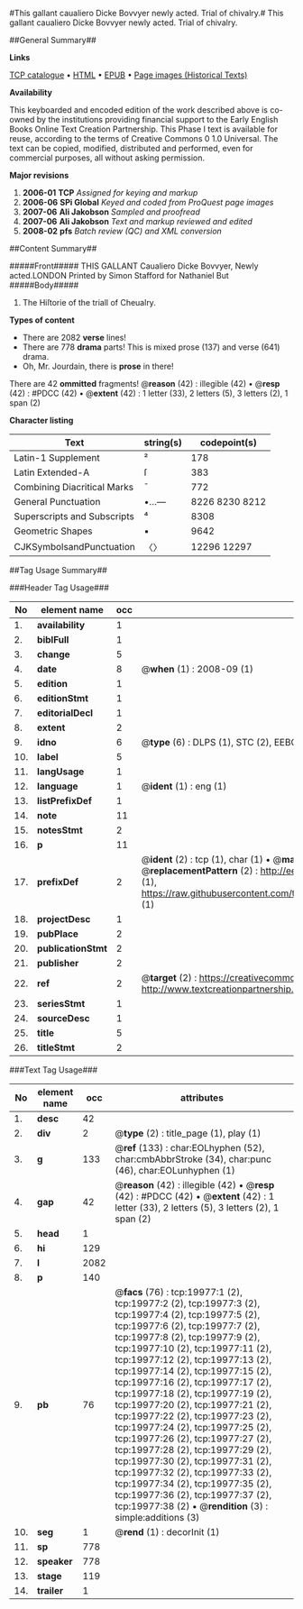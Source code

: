 #This gallant caualiero Dicke Bovvyer newly acted. Trial of chivalry.#
This gallant caualiero Dicke Bovvyer newly acted.
Trial of chivalry.

##General Summary##

**Links**

[TCP catalogue](http://www.ota.ox.ac.uk/tcp/)  • 
[HTML](http://tei.it.ox.ac.uk/tcp/Texts-HTML/free/A03/A03404.html)  • 
[EPUB](http://tei.it.ox.ac.uk/tcp/Texts-EPUB/free/A03/A03404.epub) • 
[Page images (Historical Texts)](https://data.historicaltexts.jisc.ac.uk/view?pubId=eebo-99854551e&pageId=eebo-99854551e-19977-1)

**Availability**

This keyboarded and encoded edition of the
	       work described above is co-owned by the institutions
	       providing financial support to the Early English Books
	       Online Text Creation Partnership. This Phase I text is
	       available for reuse, according to the terms of Creative
	       Commons 0 1.0 Universal. The text can be copied,
	       modified, distributed and performed, even for
	       commercial purposes, all without asking permission.

**Major revisions**

1. __2006-01__ __TCP__ *Assigned for keying and markup*
1. __2006-06__ __SPi Global__ *Keyed and coded from ProQuest page images*
1. __2007-06__ __Ali Jakobson__ *Sampled and proofread*
1. __2007-06__ __Ali Jakobson__ *Text and markup reviewed and edited*
1. __2008-02__ __pfs__ *Batch review (QC) and XML conversion*

##Content Summary##

#####Front#####
THIS GALLANT Caualiero Dicke Bovvyer, Newly acted.LONDON Printed by Simon Stafford for Nathaniel But
#####Body#####

1. The Hiſtorie of the triall of Cheualry.

**Types of content**

  * There are 2082 **verse** lines!
  * There are 778 **drama** parts! This is mixed prose (137) and verse (641) drama.
  * Oh, Mr. Jourdain, there is **prose** in there!

There are 42 **ommitted** fragments! 
 @__reason__ (42) : illegible (42)  •  @__resp__ (42) : #PDCC (42)  •  @__extent__ (42) : 1 letter (33), 2 letters (5), 3 letters (2), 1 span (2)

**Character listing**


|Text|string(s)|codepoint(s)|
|---|---|---|
|Latin-1 Supplement|²|178|
|Latin Extended-A|ſ|383|
|Combining             Diacritical Marks|̄|772|
|General Punctuation|•…—|8226 8230 8212|
|Superscripts             and Subscripts|⁴|8308|
|Geometric Shapes|▪|9642|
|CJKSymbolsandPunctuation|〈〉|12296 12297|

##Tag Usage Summary##

###Header Tag Usage###

|No|element name|occ|attributes|
|---|---|---|---|
|1.|__availability__|1||
|2.|__biblFull__|1||
|3.|__change__|5||
|4.|__date__|8| @__when__ (1) : 2008-09 (1)|
|5.|__edition__|1||
|6.|__editionStmt__|1||
|7.|__editorialDecl__|1||
|8.|__extent__|2||
|9.|__idno__|6| @__type__ (6) : DLPS (1), STC (2), EEBO-CITATION (1), PROQUEST (1), VID (1)|
|10.|__label__|5||
|11.|__langUsage__|1||
|12.|__language__|1| @__ident__ (1) : eng (1)|
|13.|__listPrefixDef__|1||
|14.|__note__|11||
|15.|__notesStmt__|2||
|16.|__p__|11||
|17.|__prefixDef__|2| @__ident__ (2) : tcp (1), char (1)  •  @__matchPattern__ (2) : ([0-9\-]+):([0-9IVX]+) (1), (.+) (1)  •  @__replacementPattern__ (2) : http://eebo.chadwyck.com/downloadtiff?vid=$1&page=$2 (1), https://raw.githubusercontent.com/textcreationpartnership/Texts/master/tcpchars.xml#$1 (1)|
|18.|__projectDesc__|1||
|19.|__pubPlace__|2||
|20.|__publicationStmt__|2||
|21.|__publisher__|2||
|22.|__ref__|2| @__target__ (2) : https://creativecommons.org/publicdomain/zero/1.0/ (1), http://www.textcreationpartnership.org/docs/. (1)|
|23.|__seriesStmt__|1||
|24.|__sourceDesc__|1||
|25.|__title__|5||
|26.|__titleStmt__|2||


###Text Tag Usage###

|No|element name|occ|attributes|
|---|---|---|---|
|1.|__desc__|42||
|2.|__div__|2| @__type__ (2) : title_page (1), play (1)|
|3.|__g__|133| @__ref__ (133) : char:EOLhyphen (52), char:cmbAbbrStroke (34), char:punc (46), char:EOLunhyphen (1)|
|4.|__gap__|42| @__reason__ (42) : illegible (42)  •  @__resp__ (42) : #PDCC (42)  •  @__extent__ (42) : 1 letter (33), 2 letters (5), 3 letters (2), 1 span (2)|
|5.|__head__|1||
|6.|__hi__|129||
|7.|__l__|2082||
|8.|__p__|140||
|9.|__pb__|76| @__facs__ (76) : tcp:19977:1 (2), tcp:19977:2 (2), tcp:19977:3 (2), tcp:19977:4 (2), tcp:19977:5 (2), tcp:19977:6 (2), tcp:19977:7 (2), tcp:19977:8 (2), tcp:19977:9 (2), tcp:19977:10 (2), tcp:19977:11 (2), tcp:19977:12 (2), tcp:19977:13 (2), tcp:19977:14 (2), tcp:19977:15 (2), tcp:19977:16 (2), tcp:19977:17 (2), tcp:19977:18 (2), tcp:19977:19 (2), tcp:19977:20 (2), tcp:19977:21 (2), tcp:19977:22 (2), tcp:19977:23 (2), tcp:19977:24 (2), tcp:19977:25 (2), tcp:19977:26 (2), tcp:19977:27 (2), tcp:19977:28 (2), tcp:19977:29 (2), tcp:19977:30 (2), tcp:19977:31 (2), tcp:19977:32 (2), tcp:19977:33 (2), tcp:19977:34 (2), tcp:19977:35 (2), tcp:19977:36 (2), tcp:19977:37 (2), tcp:19977:38 (2)  •  @__rendition__ (3) : simple:additions (3)|
|10.|__seg__|1| @__rend__ (1) : decorInit (1)|
|11.|__sp__|778||
|12.|__speaker__|778||
|13.|__stage__|119||
|14.|__trailer__|1||
